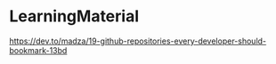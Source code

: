 # LearningMaterial
https://dev.to/madza/19-github-repositories-every-developer-should-bookmark-13bd
